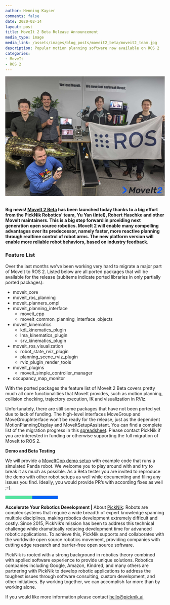 ```yaml
---
author: Henning Kayser
comments: false
date: 2020-02-14
layout: post
title: MoveIt 2 Beta Release Announcement
media_type: image
media_link: /assets/images/blog_posts/moveit2_beta/moveit2_team.jpg
description: Popular motion planning software now available on ROS 2
categories:
- MoveIt
- ROS 2
---
```


[line]: /assets/images/blog_posts/line.png

<div style="text-align:center"><img src="/assets/images/blog_posts/moveit2_beta/moveit2_team.jpg" alt="MoveIt 2"></div>
<br>

<b>Big news! <a href="https://github.com/ros-planning/moveit2" target="_blank">MoveIt 2 Beta</a> has been launched today thanks to a big effort from the PickNik Robotics' team, Yu Yan (Intel), Robert Haschke and other MoveIt maintainers. This is a big step forward in providing next generation open source robotics. MoveIt 2 will enable many compelling advantages over its predecessor, namely faster, more reactive planning through realtime control of robot arms. The new platform version will enable more reliable robot behaviors, based on industry feedback.</b>

### Feature List

Over the last months we’ve been working very hard to migrate a major part of MoveIt to ROS 2. Listed below are all ported packages that will be available for the release (subitems indicate ported libraries in only partially ported packages):

* moveit_core
* moveit_ros_planning
* moveit_planners_ompl
* moveit_planning_interface
  * moveit_cpp
  * moveit_common_planning_interface_objects
* moveit_kinematics
  * kdl_kinematics_plugin
  * lma_kinematics_plugin
  * srv_kinematics_plugin
* moveit_ros_visualization
  * robot_state_rviz_plugin
  * planning_scene_rviz_plugin
  * rviz_plugin_render_tools
* moveit_plugins
  * moveit_simple_controller_manager
* occupancy_map_monitor


With the ported packages the feature list of MoveIt 2 Beta covers pretty much all core functionalities that MoveIt provides, such as motion planning, collision checking, trajectory execution, IK and visualization in RViz.

Unfortunately, there are still some packages that have not been ported yet due to lack of funding. The high-level interfaces MoveGroup and MoveGroupInterface won’t be ready for the release, just as the dependent MotionPlanningDisplay and MoveItSetupAssistant. You can find a complete list of the migration progress in this <a href="https://docs.google.com/spreadsheets/d/1aPb3hNP213iPHQIYgcnCYh9cGFUlZmi_06E_9iTSsOI/edit?usp=sharing" target="_blank">spreadsheet</a>. Please contact PickNik if you are interested in funding or otherwise supporting the full migration of MoveIt to ROS 2.

**Demo and Beta Testing**

We will provide a <a href="https://github.com/ros-planning/moveit2/pull/166" target="_blank">MoveItCpp demo setup</a> with example code that runs a simulated Panda robot. We welcome you to play around with and try to break it as much as possible. As a Beta tester you are invited to reproduce the demo with other robot setups as well while documenting and filing any issues you find. Ideally, you would provide PR’s with according fixes as well ;-).

![line]

**Accelerate Your Robotics Development |**
About [PickNik](https://picknik.ai/):  Robots are complex systems that require a wide breadth of expert knowledge spanning multiple disciplines, making robotics development extremely difficult and costly. Since 2015, PickNik’s mission has been to address this technical challenge while dramatically reducing development time for advanced robotic applications. To achieve this, PickNik supports and collaborates with the worldwide open source robotics movement, providing companies with cutting edge research and barrier-free open source software.

PickNik is rooted with a strong background in robotics theory combined with applied software experience to provide unique solutions. Robotics companies including Google, Amazon, Kindred, and many others are partnering with PickNik to develop robotic applications to address the toughest issues through software consulting, custom development, and other initiatives. By working together, we can accomplish far more than by working alone.

If you would like more information please contact [hello@picknik.ai](mailto:hello@picknik.ai)
